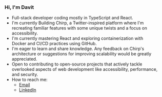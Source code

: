 ### Hi, I'm Davit
- Full-stack developer coding mostly in TypeScript and React.
- I'm currently Building Chirp, a Twitter-inspired platform where I'm recreating familiar features with some unique twists and a focus on accessibility.
- I'm currently mastering React and exploring containerization with Docker and CI/CD practices using GitHub.
- I'm eager to learn and share knowledge. Any feedback on Chirp's architecture or suggestions for improving scalability would be greatly appreciated.
- Open to contributing to open-source projects that actively tackle overlooked aspects of web development like accessibility, performance, and security.
- How to reach me:
  - [Email](mailto:[davitjabushanuri95@gmail.com])
  - [LinkedIn](https://www.linkedin.com/in/davitjabushanuri)


